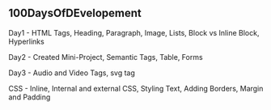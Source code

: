 ## 100DaysOfDEvelopement

Day1 -
HTML Tags,
Heading,
Paragraph,
Image,
Lists,
Block vs Inline Block,
Hyperlinks

Day2 -
Created Mini-Project,
Semantic Tags,
Table,
Forms

Day3 -
Audio and Video Tags,
svg tag

CSS -
Inline, Internal and external CSS,
Styling Text,
Adding Borders,
Margin and Padding
